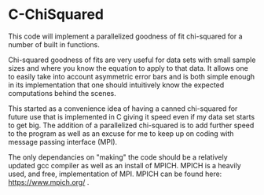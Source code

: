 # C-ChiSquared

This code will implement a parallelized goodness of fit chi-squared for a number of built in functions.

Chi-squared goodness of fits are very useful for data sets with small sample sizes and where you know the
equation to apply to that data.  It allows one to easily take into account asymmetric error bars and is
both simple enough in its implementation that one should intuitively know the expected computations
behind the scenes.  

This started as a convenience idea of having a canned chi-squared for future use that is implemented in C giving it speed even if my data set starts to get big.  The addition of a parallelized
chi-squared is to add further speed to the program as well as an excuse for me to keep up on coding with
message passing interface (MPI).

The only dependancies on "making" the code should be a relatively updated gcc compiler as well as
an install of MPICH. MPICH is a heavily used, and free, implementation of MPI.  MPICH can be found here:
<url>https://www.mpich.org/ </url>.
